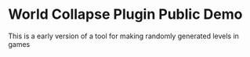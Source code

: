 # World Collapse Plugin Public Demo
 This is a early version of a tool for making randomly generated levels in games

